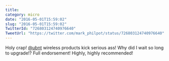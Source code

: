 ```yaml
---
title: 
category: micro
date: "2016-05-01T15:59:02"
slug: "2016-05-01T15:59:02"
TwitterId: "726803124740976640"
TweetUrl: "https://twitter.com/mark_philpot/status/726803124740976640"
---
```


Holy crap! [@ubnt](https://twitter.com/ubnt) wireless products kick serious ass!
Why did I wait so long to upgrade!? Full endorsement! Highly, highly
recommended!
